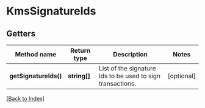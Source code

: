 # KmsSignatureIds

## Getters

Method name | Return type | Description | Notes
------------ | ------------- | ------------- | -------------
**getSignatureIds()** | **string[]** | List of the signature Ids to be used to sign transactions. | [optional]

[[Back to Index]](../index.md)
